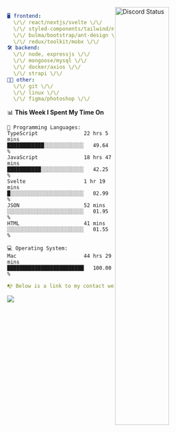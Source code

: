 
<a href="https://discord.com/users/279302975371870218" target="_blank">
    <img width="50%" align="right" alt="Discord Status" src="https://lanyard.cnrad.dev/api/279302975371870218?bg=161B22&borderRadius=5px%205px%200%200&hideTimestamp=true&idleMessage=Just%20chillin%27%20at%20the%20moment&animated=true">
</a>

```yaml
🖥️ frontend: 
  \/\/ react/nextjs/svelte \/\/
  \/\/ styled-components/tailwind/mui/
  \/\/ bulma/bootstrap/ant-design \/\/
  \/\/ redux/toolkit/mobx \/\/
🛠 backend: 
  \/\/ node, expressjs \/\/
  \/\/ mongoose/mysql \/\/
  \/\/ docker/axios \/\/
  \/\/ strapi \/\/
👨‍💻 other: 
  \/\/ git \/\/ 
  \/\/ linux \/\/
  \/\/ figma/photoshop \/\/
```
<!--START_SECTION:waka-->
📊 **This Week I Spent My Time On** 

```text
💬 Programming Languages: 
TypeScript               22 hrs 5 mins       ████████████░░░░░░░░░░░░░   49.64 % 
JavaScript               18 hrs 47 mins      ███████████░░░░░░░░░░░░░░   42.25 % 
Svelte                   1 hr 19 mins        █░░░░░░░░░░░░░░░░░░░░░░░░   02.99 % 
JSON                     52 mins             ░░░░░░░░░░░░░░░░░░░░░░░░░   01.95 % 
HTML                     41 mins             ░░░░░░░░░░░░░░░░░░░░░░░░░   01.55 % 

💻 Operating System: 
Mac                      44 hrs 29 mins      █████████████████████████   100.00 % 
```


<!--END_SECTION:waka-->
```yaml
📭 Below is a link to my contact website 
```
<a href="https://mxns.xyz" target="_black"> <img src="https://img.shields.io/badge/website-161B22?style=for-the-badge&logo=About.me&logoColor=white"></img> <a/>
